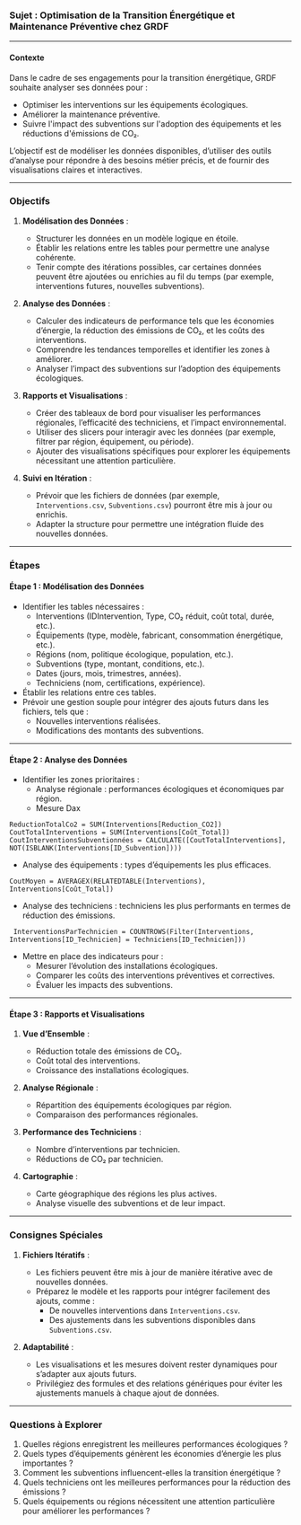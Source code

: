 ### **Sujet : Optimisation de la Transition Énergétique et Maintenance Préventive chez GRDF**

---

#### **Contexte**
Dans le cadre de ses engagements pour la transition énergétique, GRDF souhaite analyser ses données pour :
- Optimiser les interventions sur les équipements écologiques.
- Améliorer la maintenance préventive.
- Suivre l'impact des subventions sur l'adoption des équipements et les réductions d'émissions de CO₂.

L’objectif est de modéliser les données disponibles, d’utiliser des outils d’analyse pour répondre à des besoins métier précis, et de fournir des visualisations claires et interactives.

---

### **Objectifs**
1. **Modélisation des Données** :
   - Structurer les données en un modèle logique en étoile.
   - Établir les relations entre les tables pour permettre une analyse cohérente.
   - Tenir compte des itérations possibles, car certaines données peuvent être ajoutées ou enrichies au fil du temps (par exemple, interventions futures, nouvelles subventions).

2. **Analyse des Données** :
   - Calculer des indicateurs de performance tels que les économies d’énergie, la réduction des émissions de CO₂, et les coûts des interventions.
   - Comprendre les tendances temporelles et identifier les zones à améliorer.
   - Analyser l’impact des subventions sur l’adoption des équipements écologiques.

3. **Rapports et Visualisations** :
   - Créer des tableaux de bord pour visualiser les performances régionales, l’efficacité des techniciens, et l’impact environnemental.
   - Utiliser des slicers pour interagir avec les données (par exemple, filtrer par région, équipement, ou période).
   - Ajouter des visualisations spécifiques pour explorer les équipements nécessitant une attention particulière.

4. **Suivi en Itération** :
   - Prévoir que les fichiers de données (par exemple, `Interventions.csv`, `Subventions.csv`) pourront être mis à jour ou enrichis.
   - Adapter la structure pour permettre une intégration fluide des nouvelles données.

---

### **Étapes**

#### **Étape 1 : Modélisation des Données**
- Identifier les tables nécessaires :
  - Interventions (IDIntervention, Type, CO₂ réduit, coût total, durée, etc.).
  - Équipements (type, modèle, fabricant, consommation énergétique, etc.).
  - Régions (nom, politique écologique, population, etc.).
  - Subventions (type, montant, conditions, etc.).
  - Dates (jours, mois, trimestres, années).
  - Techniciens (nom, certifications, expérience).
- Établir les relations entre ces tables.
- Prévoir une gestion souple pour intégrer des ajouts futurs dans les fichiers, tels que :
  - Nouvelles interventions réalisées.
  - Modifications des montants des subventions.

---

#### **Étape 2 : Analyse des Données**
- Identifier les zones prioritaires :
  - Analyse régionale : performances écologiques et économiques par région.
  - Mesure Dax
```DAX
ReductionTotalCo2 = SUM(Interventions[Reduction_CO2])
CoutTotalInterventions = SUM(Interventions[Coût_Total])
CoutInterventionsSubventionnées = CALCULATE([CoutTotalInterventions], NOT(ISBLANK(Interventions[ID_Subvention])))
```
  - Analyse des équipements : types d’équipements les plus efficaces.
  ```DAX
  CoutMoyen = AVERAGEX(RELATEDTABLE(Interventions), Interventions[Coût_Total])
  ```
  - Analyse des techniciens : techniciens les plus performants en termes de réduction des émissions.
  ```DAX
   InterventionsParTechnicien = COUNTROWS(Filter(Interventions, Interventions[ID_Technicien] = Techniciens[ID_Technicien]))
  ```
- Mettre en place des indicateurs pour :
  - Mesurer l’évolution des installations écologiques.
  - Comparer les coûts des interventions préventives et correctives.
  - Évaluer les impacts des subventions.

---

#### **Étape 3 : Rapports et Visualisations**
1. **Vue d’Ensemble** :
   - Réduction totale des émissions de CO₂.
   - Coût total des interventions.
   - Croissance des installations écologiques.

2. **Analyse Régionale** :
   - Répartition des équipements écologiques par région.
   - Comparaison des performances régionales.

3. **Performance des Techniciens** :
   - Nombre d’interventions par technicien.
   - Réductions de CO₂ par technicien.

4. **Cartographie** :
   - Carte géographique des régions les plus actives.
   - Analyse visuelle des subventions et de leur impact.

---

### **Consignes Spéciales**
1. **Fichiers Itératifs** :
   - Les fichiers peuvent être mis à jour de manière itérative avec de nouvelles données.
   - Préparez le modèle et les rapports pour intégrer facilement des ajouts, comme :
     - De nouvelles interventions dans `Interventions.csv`.
     - Des ajustements dans les subventions disponibles dans `Subventions.csv`.

2. **Adaptabilité** :
   - Les visualisations et les mesures doivent rester dynamiques pour s’adapter aux ajouts futurs.
   - Privilégiez des formules et des relations génériques pour éviter les ajustements manuels à chaque ajout de données.

---

### **Questions à Explorer**
1. Quelles régions enregistrent les meilleures performances écologiques ?
2. Quels types d’équipements génèrent les économies d’énergie les plus importantes ?
3. Comment les subventions influencent-elles la transition énergétique ?
4. Quels techniciens ont les meilleures performances pour la réduction des émissions ?
5. Quels équipements ou régions nécessitent une attention particulière pour améliorer les performances ?
